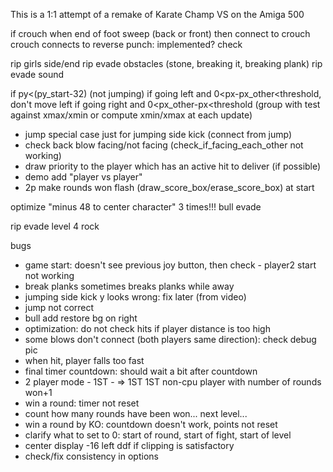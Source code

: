 This is a 1:1 attempt of a remake of Karate Champ VS on the Amiga 500

if crouch when end of foot sweep (back or front) 
then connect to crouch
crouch connects to reverse punch: implemented? check

				
rip girls side/end
rip evade obstacles (stone, breaking it, breaking plank)
rip evade sound



if py<(py_start-32) (not jumping)
if going left and 0<px-px_other<threshold, don't move left
if going right and 0<px_other-px<threshold
(group with test against xmax/xmin or compute xmin/xmax
at each update)


- jump special case just for jumping side kick (connect from jump)
- check back blow facing/not facing (check_if_facing_each_other not working)
- draw priority to the player which has an active hit to deliver (if possible)
- demo add "player vs player"
- 2p make rounds won flash (draw_score_box/erase_score_box) at start

optimize "minus 48 to center character" 3 times!!!
bull
evade

rip evade level 4 rock

bugs

- game start: doesn't see previous joy button, then check - player2 start not working
- break planks sometimes breaks planks while away
- jumping side kick y looks wrong: fix later (from video)
- jump not correct
- bull add restore bg on right
- optimization: do not check hits if player distance is too high
- some blows don't connect (both players same direction): check debug pic
- when hit, player falls too fast
- final timer countdown: should wait a bit after countdown
- 2 player mode - 1ST - => 1ST   1ST non-cpu player with
  number of rounds won+1
- win a round: timer not reset
- count how many rounds have been won... next level...
- win a round by KO: countdown doesn't work, points not reset
- clarify what to set to 0: start of round, start of fight, start of level
- center display -16 left ddf if clipping is satisfactory
- check/fix consistency in options



